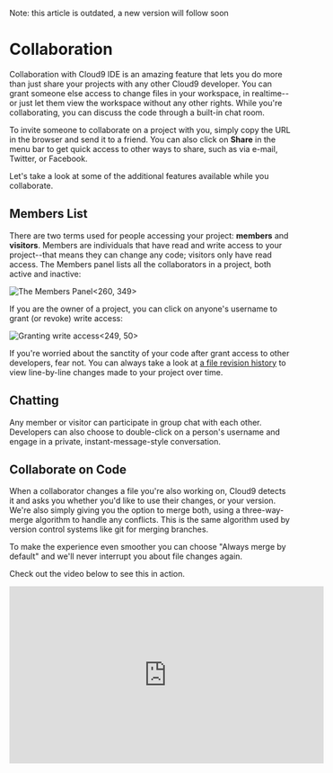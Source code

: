 Note: this article is outdated, a new version will follow soon

# Collaboration

Collaboration with Cloud9 IDE is an amazing feature that lets you do more than just share your projects with any other Cloud9 developer. You can grant someone else access to change files in your workspace, in realtime--or just let them view the workspace without any other rights. While you're collaborating, you can discuss the code through a built-in chat room.

To invite someone to collaborate on a project with you, simply copy the URL in the browser and send it to a friend. You can also click on **Share** in the menu bar to get quick access to other ways to share, such as via e-mail, Twitter, or Facebook.

Let's take a look at some of the additional features available while you collaborate.

## Members List

There are two terms used for people accessing your project: **members** and **visitors**. Members are individuals that have read and write access to your project--that means they can change any code; visitors only have read access. The Members panel lists all the collaborators in a project, both active and inactive:  

![The Members Panel](./resources/images/members_panel.png)<260, 349>

If you are the owner of a project, you can click on anyone's username to grant (or revoke) write access:  

![Granting write access](./resources/images/collab_grant_access.png)<249, 50>

If you're worried about the sanctity of your code after grant access to other developers, fear not. You can always take a look at [a file revision history](./revisions.html) to view line-by-line changes made to your project over time.

## Chatting

Any member or visitor can participate in group chat with each other. Developers can also choose to double-click on a person's username and engage in a private, instant-message-style conversation.

## Collaborate on Code

When a collaborator changes a file you're also working on, Cloud9 detects it and asks you whether you'd like to use their changes, or your version. We're also simply giving you the option to merge both, using a three-way-merge algorithm  to handle any conflicts. This is the same algorithm used by version control systems like git for merging branches.

To make the experience even smoother you can choose "Always merge by default" and we'll never interrupt you about file changes again.

Check out the video below to see this in action.

<div class="video-container">
<iframe width="560" height="315" src="http://www.youtube.com/embed/8sstjmj8P6E" frameborder="0" allowfullscreen></iframe>
</div>